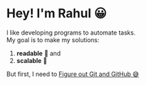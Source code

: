 # Hey! I'm Rahul 😀
I like developing programs to automate tasks.<br />
My goal is to make my solutions:
1. **readable** 📗 and 
2. **scalable** 📏

But first, I need to [Figure out Git and GitHub 😅](https://github.com/rahulsdas/learning_github)


<!---
rahulsdas/rahulsdas is a ✨ special ✨ repository because its `README.md` (this file) appears on your GitHub profile.
You can click the Preview link to take a look at your changes.
--->
